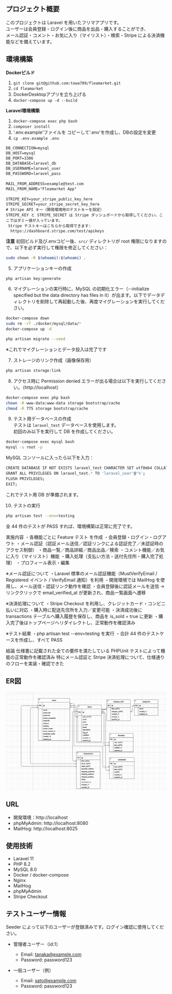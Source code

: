 ## プロジェクト概要
このプロジェクトは Laravel を用いたフリマアプリです。  
ユーザーは会員登録・ログイン後に商品を出品・購入することができ、  
メール認証・コメント・お気に入り（マイリスト）・検索・Stripe による決済機能などを備えています。  

## 環境構築
**Dockerビルド**
1. `git clone git@github.com:towa709/fleamarket.git`
2. `cd fleamarket`
3. DockerDesktopアプリを立ち上げる
4. `docker-compose up -d --build`

**Laravel環境構築**
1. `docker-compose exec php bash`
2. `composer install`
3. '.env.example'ファイルを コピーして'.env'を作成し、DBの設定を変更
4. `cp .env.example .env`
``` text
DB_CONNECTION=mysql
DB_HOST=mysql
DB_PORT=3306
DB_DATABASE=laravel_db
DB_USERNAME=laravel_user
DB_PASSWORD=laravel_pass

MAIL_FROM_ADDRESS=example@test.com
MAIL_FROM_NAME="Fleamarket App"

STRIPE_KEY=your_stripe_public_key_here
STRIPE_SECRET=your_stripe_secret_key_here
# Stripe API キー（開発環境用のテストキーを設定）
STRIPE_KEY と STRIPE_SECRET は Stripe ダッシュボードから取得してください。ここではダミー値が入っています。
 Stripe テストキーはこちらから取得できます:  
  https://dashboard.stripe.com/test/apikeys
```
**注意**
初回ビルド及び.envコピー後、`src/` ディレクトリが root 権限になりますので、以下を必ず実行して権限を修正してください：  
```bash
sudo chown -R $(whoami):$(whoami) .
```

5. アプリケーションキーの作成
``` bash
php artisan key:generate
```

6. マイグレーションの実行時に、MySQL の初期化エラー（--initialize specified but the data directory has files in it）が出ます。以下でデータディレクトリを削除して再起動した後、再度マイグレーションを実行してください。
```bash
docker-compose down
sudo rm -rf ./docker/mysql/data/*
docker-compose up -d
```

``` bash
php artisan migrate --seed
```
※これでマイグレーションとデータ投入は完了です

7. ストレージのリンク作成（画像保存用）
```bash
php artisan storage:link
```
8.  アクセス時に Permission denied エラーが出る場合は以下を実行してください。（http://localhost）
```bash
docker-compose exec php bash
chown -R www-data:www-data storage bootstrap/cache
chmod -R 775 storage bootstrap/cache
```

9. テスト用データベースの作成  
テストは `laravel_test` データベースを使用します。  
初回のみ以下を実行して DB を作成してください。

```bash
docker-compose exec mysql bash
mysql -u root -p
```

MySQL コンソールに入ったら以下を入力：
```bash
CREATE DATABASE IF NOT EXISTS laravel_test CHARACTER SET utf8mb4 COLLATE utf8mb4_unicode_ci;
GRANT ALL PRIVILEGES ON laravel_test.* TO 'laravel_user'@'%';
FLUSH PRIVILEGES;
EXIT;
```
これでテスト用 DB が準備されます。

10. テストの実行
```bash
php artisan test --env=testing
```
全 44 件のテストが PASS すれば、環境構築は正常に完了です。

実施内容
・各機能ごとに Feature テスト を作成
・会員登録・ログイン・ログアウト
・メール認証（認証メール送信／認証リンクによる認証完了／未認証時のアクセス制御）
・商品一覧／商品詳細／商品出品／検索
・コメント機能／お気に入り（マイリスト）機能
・購入処理（支払い方法・送付先住所・購入完了処理）
・プロフィール表示・編集

※メール認証について
・Laravel 標準のメール認証機能（MustVerifyEmail / Registered イベント / VerifyEmail 通知）を利用
・開発環境では MailHog を使用し、メール送信・認証リンク動作を確認
・会員登録後に認証メールを送信 → リンククリックで email_verified_at が更新され、商品一覧画面へ遷移

※決済処理について
・Stripe Checkout を利用し、クレジットカード・コンビニ払いに対応
・購入時に配送先住所を入力／変更可能
・決済成功後に transactions テーブルへ購入履歴を保存し、商品を is_sold = true に更新
・購入完了後はトップページへリダイレクトし、正常動作を確認済み

※テスト結果
・php artisan test --env=testing を実行
・合計 44 件のテストケースを作成し、すべて PASS

結論
仕様書に記載された全ての要件を満たしている
PHPUnit テストによって機能の正常動作を確認済み
特にメール認証と Stripe 決済処理について、仕様通りのフローを実装・確認できた

## ER図

![ER図](./docs/er.png)

## URL
- 開発環境：http://localhost
- phpMyAdmin: http://localhost:8080
- MailHog: http://localhost:8025

## 使用技術
- Laravel 11
- PHP 8.2
- MySQL 8.0
- Docker / docker-compose
- Nginx
- MailHog
- phpMyAdmin
- Stripe Checkout


## テストユーザー情報
Seeder によって以下のユーザーが登録済みです。ログイン確認に使用してください。

- 管理者ユーザー（id:1）
  - Email: tanaka@example.com
  - Password: password123

- 一般ユーザー（例）
  - Email: sato@example.com
  - Password: password123

